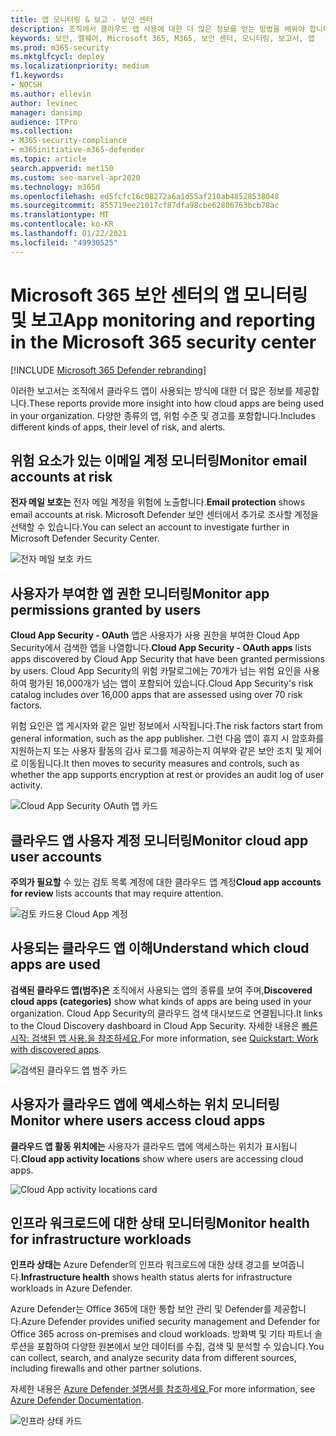 ```yaml
---
title: 앱 모니터링 & 보고 - 보안 센터
description: 조직에서 클라우드 앱 사용에 대한 더 많은 정보를 얻는 방법을 배워야 합니다. 다양한 종류의 앱, 위험 수준 및 경고를 포함합니다.
keywords: 보안, 맬웨어, Microsoft 365, M365, 보안 센터, 모니터링, 보고서, 앱
ms.prod: m365-security
ms.mktglfcycl: deploy
ms.localizationpriority: medium
f1.keywords:
- NOCSH
ms.author: ellevin
author: levinec
manager: dansimp
audience: ITPro
ms.collection:
- M365-security-compliance
- m365initiative-m365-defender
ms.topic: article
search.appverid: met150
ms.custom: seo-marvel-apr2020
ms.technology: m365d
ms.openlocfilehash: ed5fcfc16c08272a6a1d55af210ab48528538048
ms.sourcegitcommit: 855719ee21017cf87dfa98cbe62806763bcb78ac
ms.translationtype: MT
ms.contentlocale: ko-KR
ms.lasthandoff: 01/22/2021
ms.locfileid: "49930525"
---
```

# <a name="app-monitoring-and-reporting-in-the-microsoft-365-security-center"></a><span data-ttu-id="555c3-105">Microsoft 365 보안 센터의 앱 모니터링 및 보고</span><span class="sxs-lookup"><span data-stu-id="555c3-105">App monitoring and reporting in the Microsoft 365 security center</span></span>

[!INCLUDE [Microsoft 365 Defender rebranding](../includes/microsoft-defender.md)]


<span data-ttu-id="555c3-106">이러한 보고서는 조직에서 클라우드 앱이 사용되는 방식에 대한 더 많은 정보를 제공합니다.</span><span class="sxs-lookup"><span data-stu-id="555c3-106">These reports provide more insight into how cloud apps are being used in your organization.</span></span> <span data-ttu-id="555c3-107">다양한 종류의 앱, 위험 수준 및 경고를 포함합니다.</span><span class="sxs-lookup"><span data-stu-id="555c3-107">Includes different kinds of apps, their level of risk, and alerts.</span></span>

## <a name="monitor-email-accounts-at-risk"></a><span data-ttu-id="555c3-108">위험 요소가 있는 이메일 계정 모니터링</span><span class="sxs-lookup"><span data-stu-id="555c3-108">Monitor email accounts at risk</span></span>

<span data-ttu-id="555c3-109">**전자 메일 보호는** 전자 메일 계정을 위험에 노출합니다.</span><span class="sxs-lookup"><span data-stu-id="555c3-109">**Email protection** shows email accounts at risk.</span></span> <span data-ttu-id="555c3-110">Microsoft Defender 보안 센터에서 추가로 조사할 계정을 선택할 수 있습니다.</span><span class="sxs-lookup"><span data-stu-id="555c3-110">You can select an account to investigate further in Microsoft Defender Security Center.</span></span>

![전자 메일 보호 카드](../../media/email-protection.png)

## <a name="monitor-app-permissions-granted-by-users"></a><span data-ttu-id="555c3-112">사용자가 부여한 앱 권한 모니터링</span><span class="sxs-lookup"><span data-stu-id="555c3-112">Monitor app permissions granted by users</span></span>

<span data-ttu-id="555c3-113">**Cloud App Security - OAuth** 앱은 사용자가 사용 권한을 부여한 Cloud App Security에서 검색한 앱을 나열합니다.</span><span class="sxs-lookup"><span data-stu-id="555c3-113">**Cloud App Security - OAuth apps** lists apps discovered by Cloud App Security that have been granted permissions by users.</span></span> <span data-ttu-id="555c3-114">Cloud App Security의 위험 카탈로그에는 70개가 넘는 위험 요인을 사용하여 평가된 16,000개가 넘는 앱이 포함되어 있습니다.</span><span class="sxs-lookup"><span data-stu-id="555c3-114">Cloud App Security's risk catalog includes over 16,000 apps that are assessed using over 70 risk factors.</span></span>

<span data-ttu-id="555c3-115">위험 요인은 앱 게시자와 같은 일반 정보에서 시작됩니다.</span><span class="sxs-lookup"><span data-stu-id="555c3-115">The risk factors start from general information, such as the app publisher.</span></span> <span data-ttu-id="555c3-116">그런 다음 앱이 휴지 시 암호화를 지원하는지 또는 사용자 활동의 감사 로그를 제공하는지 여부와 같은 보안 조치 및 제어로 이동됩니다.</span><span class="sxs-lookup"><span data-stu-id="555c3-116">It then moves to security measures and controls, such as whether the app supports encryption at rest or provides an audit log of user activity.</span></span>

![Cloud App Security OAuth 앱 카드](../../media/cloud-app-security-oauth-apps.png)

## <a name="monitor-cloud-app-user-accounts"></a><span data-ttu-id="555c3-118">클라우드 앱 사용자 계정 모니터링</span><span class="sxs-lookup"><span data-stu-id="555c3-118">Monitor cloud app user accounts</span></span>

<span data-ttu-id="555c3-119">**주의가 필요할** 수 있는 검토 목록 계정에 대한 클라우드 앱 계정</span><span class="sxs-lookup"><span data-stu-id="555c3-119">**Cloud app accounts for review** lists accounts that may require attention.</span></span>

![검토 카드용 Cloud App 계정](../../media/cloud-app-accounts-for-review.png)

## <a name="understand-which-cloud-apps-are-used"></a><span data-ttu-id="555c3-121">사용되는 클라우드 앱 이해</span><span class="sxs-lookup"><span data-stu-id="555c3-121">Understand which cloud apps are used</span></span>

<span data-ttu-id="555c3-122">**검색된 클라우드 앱(범주)은** 조직에서 사용되는 앱의 종류를 보여 주며,</span><span class="sxs-lookup"><span data-stu-id="555c3-122">**Discovered cloud apps (categories)** show what kinds of apps are being used in your organization.</span></span> <span data-ttu-id="555c3-123">Cloud App Security의 클라우드 검색 대시보드로 연결됩니다.</span><span class="sxs-lookup"><span data-stu-id="555c3-123">It links to the Cloud Discovery dashboard in Cloud App Security.</span></span> <span data-ttu-id="555c3-124">자세한 내용은 [빠른 시작: 검색된 앱 사용.을 참조하세요.](https://docs.microsoft.com/cloud-app-security/discovered-apps)</span><span class="sxs-lookup"><span data-stu-id="555c3-124">For more information, see [Quickstart: Work with discovered apps](https://docs.microsoft.com/cloud-app-security/discovered-apps).</span></span>  

![검색된 클라우드 앱 범주 카드](../../media/discovered-cloud-apps-categories.png)

## <a name="monitor-where-users-access-cloud-apps"></a><span data-ttu-id="555c3-126">사용자가 클라우드 앱에 액세스하는 위치 모니터링</span><span class="sxs-lookup"><span data-stu-id="555c3-126">Monitor where users access cloud apps</span></span>

<span data-ttu-id="555c3-127">**클라우드 앱 활동 위치에는** 사용자가 클라우드 앱에 액세스하는 위치가 표시됩니다.</span><span class="sxs-lookup"><span data-stu-id="555c3-127">**Cloud app activity locations** show where users are accessing cloud apps.</span></span>

![Cloud App activity locations card](../../media/cloud-app-activity-locations.png)

## <a name="monitor-health-for-infrastructure-workloads"></a><span data-ttu-id="555c3-129">인프라 워크로드에 대한 상태 모니터링</span><span class="sxs-lookup"><span data-stu-id="555c3-129">Monitor health for infrastructure workloads</span></span>

<span data-ttu-id="555c3-130">**인프라 상태는** Azure Defender의 인프라 워크로드에 대한 상태 경고를 보여줍니다.</span><span class="sxs-lookup"><span data-stu-id="555c3-130">**Infrastructure health** shows health status alerts for infrastructure workloads in Azure Defender.</span></span>

<span data-ttu-id="555c3-131">Azure Defender는 Office 365에 대한 통합 보안 관리 및 Defender를 제공합니다.</span><span class="sxs-lookup"><span data-stu-id="555c3-131">Azure Defender provides unified security management and Defender for Office 365 across on-premises and cloud workloads.</span></span> <span data-ttu-id="555c3-132">방화벽 및 기타 파트너 솔루션을 포함하여 다양한 원본에서 보안 데이터를 수집, 검색 및 분석할 수 있습니다.</span><span class="sxs-lookup"><span data-stu-id="555c3-132">You can collect, search, and analyze security data from different sources, including firewalls and other partner solutions.</span></span>

<span data-ttu-id="555c3-133">자세한 내용은 [Azure Defender 설명서를 참조하세요.](https://docs.microsoft.com/azure/security-center/)</span><span class="sxs-lookup"><span data-stu-id="555c3-133">For more information, see [Azure Defender Documentation](https://docs.microsoft.com/azure/security-center/).</span></span>

![인프라 상태 카드](../../media/infrastructure-health.png)
